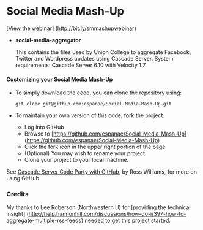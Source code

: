 # Social Media Mash-Up #

[View the webinar] (http://bit.ly/smmashupwebinar)

* **social-media-aggregator**
	
	This contains the files used by Union College to aggregate Facebook, Twitter and Wordpress updates using Cascade Server.
	System requirements: Cascade Server 6.10 with Velocity 1.7

####  Customizing your Social Media Mash-Up ####

* To simply download the code, you can clone the repository using:

	`git clone git@github.com:espanae/Social-Media-Mash-Up.git`

* To maintain your own version of this code, fork the project.
	* Log into GitHub
	* Browse to [https://github.com/espanae/Social-Media-Mash-Up] (https://github.com/espanae/Social-Media-Mash-Up)
	* Click the fork icon in the upper right portion of the page
	* (Optional) You may wish to rename your project
	* Clone your project to your local machine.
	
See [Cascade Server Code Party with GitHub](http://www.hannonhill.com/news/conference/2010/videos/Cascade-Server-Code-Party-with-Github.html), by Ross Williams, for more on using GitHub

### Credits ###
My thanks to Lee Roberson (Northwestern U) for [providing the technical insight]  (http://help.hannonhill.com/discussions/how-do-i/397-how-to-aggregate-multiple-rss-feeds) needed to get this project started.
